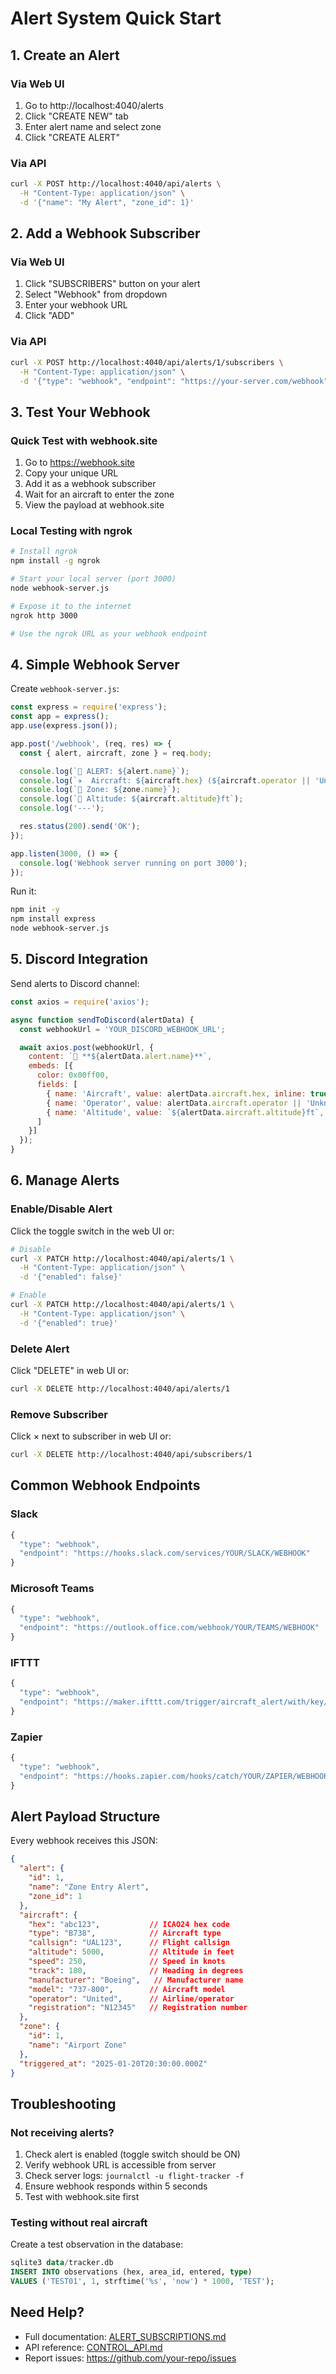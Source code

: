 # Alert System Quick Start

## 1. Create an Alert

### Via Web UI
1. Go to http://localhost:4040/alerts
2. Click "CREATE NEW" tab
3. Enter alert name and select zone
4. Click "CREATE ALERT"

### Via API
```bash
curl -X POST http://localhost:4040/api/alerts \
  -H "Content-Type: application/json" \
  -d '{"name": "My Alert", "zone_id": 1}'
```

## 2. Add a Webhook Subscriber

### Via Web UI
1. Click "SUBSCRIBERS" button on your alert
2. Select "Webhook" from dropdown
3. Enter your webhook URL
4. Click "ADD"

### Via API
```bash
curl -X POST http://localhost:4040/api/alerts/1/subscribers \
  -H "Content-Type: application/json" \
  -d '{"type": "webhook", "endpoint": "https://your-server.com/webhook"}'
```

## 3. Test Your Webhook

### Quick Test with webhook.site
1. Go to https://webhook.site
2. Copy your unique URL
3. Add it as a webhook subscriber
4. Wait for an aircraft to enter the zone
5. View the payload at webhook.site

### Local Testing with ngrok
```bash
# Install ngrok
npm install -g ngrok

# Start your local server (port 3000)
node webhook-server.js

# Expose it to the internet
ngrok http 3000

# Use the ngrok URL as your webhook endpoint
```

## 4. Simple Webhook Server

Create `webhook-server.js`:
```javascript
const express = require('express');
const app = express();
app.use(express.json());

app.post('/webhook', (req, res) => {
  const { alert, aircraft, zone } = req.body;

  console.log(`🚨 ALERT: ${alert.name}`);
  console.log(`✈️  Aircraft: ${aircraft.hex} (${aircraft.operator || 'Unknown'})`);
  console.log(`📍 Zone: ${zone.name}`);
  console.log(`🎯 Altitude: ${aircraft.altitude}ft`);
  console.log('---');

  res.status(200).send('OK');
});

app.listen(3000, () => {
  console.log('Webhook server running on port 3000');
});
```

Run it:
```bash
npm init -y
npm install express
node webhook-server.js
```

## 5. Discord Integration

Send alerts to Discord channel:
```javascript
const axios = require('axios');

async function sendToDiscord(alertData) {
  const webhookUrl = 'YOUR_DISCORD_WEBHOOK_URL';

  await axios.post(webhookUrl, {
    content: `🚨 **${alertData.alert.name}**`,
    embeds: [{
      color: 0x00ff00,
      fields: [
        { name: 'Aircraft', value: alertData.aircraft.hex, inline: true },
        { name: 'Operator', value: alertData.aircraft.operator || 'Unknown', inline: true },
        { name: 'Altitude', value: `${alertData.aircraft.altitude}ft`, inline: true }
      ]
    }]
  });
}
```

## 6. Manage Alerts

### Enable/Disable Alert
Click the toggle switch in the web UI or:
```bash
# Disable
curl -X PATCH http://localhost:4040/api/alerts/1 \
  -H "Content-Type: application/json" \
  -d '{"enabled": false}'

# Enable
curl -X PATCH http://localhost:4040/api/alerts/1 \
  -H "Content-Type: application/json" \
  -d '{"enabled": true}'
```

### Delete Alert
Click "DELETE" in web UI or:
```bash
curl -X DELETE http://localhost:4040/api/alerts/1
```

### Remove Subscriber
Click × next to subscriber in web UI or:
```bash
curl -X DELETE http://localhost:4040/api/subscribers/1
```

## Common Webhook Endpoints

### Slack
```javascript
{
  "type": "webhook",
  "endpoint": "https://hooks.slack.com/services/YOUR/SLACK/WEBHOOK"
}
```

### Microsoft Teams
```javascript
{
  "type": "webhook",
  "endpoint": "https://outlook.office.com/webhook/YOUR/TEAMS/WEBHOOK"
}
```

### IFTTT
```javascript
{
  "type": "webhook",
  "endpoint": "https://maker.ifttt.com/trigger/aircraft_alert/with/key/YOUR_KEY"
}
```

### Zapier
```javascript
{
  "type": "webhook",
  "endpoint": "https://hooks.zapier.com/hooks/catch/YOUR/ZAPIER/WEBHOOK"
}
```

## Alert Payload Structure

Every webhook receives this JSON:
```json
{
  "alert": {
    "id": 1,
    "name": "Zone Entry Alert",
    "zone_id": 1
  },
  "aircraft": {
    "hex": "abc123",           // ICAO24 hex code
    "type": "B738",            // Aircraft type
    "callsign": "UAL123",      // Flight callsign
    "altitude": 5000,          // Altitude in feet
    "speed": 250,              // Speed in knots
    "track": 180,              // Heading in degrees
    "manufacturer": "Boeing",   // Manufacturer name
    "model": "737-800",        // Aircraft model
    "operator": "United",      // Airline/operator
    "registration": "N12345"   // Registration number
  },
  "zone": {
    "id": 1,
    "name": "Airport Zone"
  },
  "triggered_at": "2025-01-20T20:30:00.000Z"
}
```

## Troubleshooting

### Not receiving alerts?
1. Check alert is enabled (toggle switch should be ON)
2. Verify webhook URL is accessible from server
3. Check server logs: `journalctl -u flight-tracker -f`
4. Ensure webhook responds within 5 seconds
5. Test with webhook.site first

### Testing without real aircraft
Create a test observation in the database:
```sql
sqlite3 data/tracker.db
INSERT INTO observations (hex, area_id, entered, type)
VALUES ('TEST01', 1, strftime('%s', 'now') * 1000, 'TEST');
```

## Need Help?

- Full documentation: [ALERT_SUBSCRIPTIONS.md](./ALERT_SUBSCRIPTIONS.md)
- API reference: [CONTROL_API.md](./CONTROL_API.md)
- Report issues: https://github.com/your-repo/issues